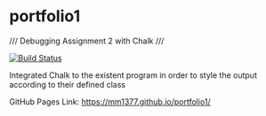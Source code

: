 # portfolio1

/// Debugging Assignment 2 with Chalk ///

[![Build Status](https://travis-ci.org/Qix-/color-convert.svg?branch=master)](https://travis-ci.org/Qix-/color-convert)


Integrated Chalk to the existent program in order to style the output according to their defined class

GitHub Pages Link: https://mm1377.github.io/portfolio1/ 